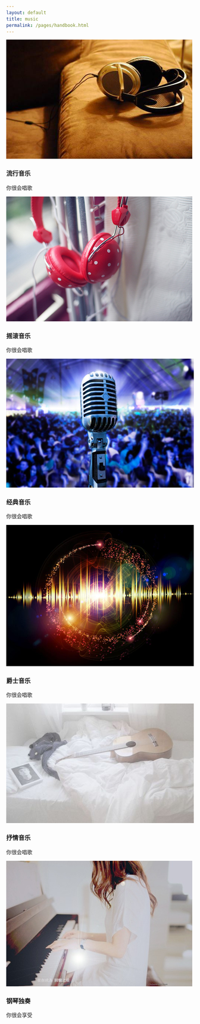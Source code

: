 ```yaml
---
layout: default
title: music
permalink: /pages/handbook.html
---
```

<div class="home">
<div class="demo">
  <div class="box">
    <div class="he_border1"> <img class="he_border1_img" src="/assets/img/music1.jpg" alt="Image 01">
      <div class="he_border1_caption">
        <h3 class="he_border1_caption_h">流行音乐</h3>
        <p class="he_border1_caption_p">你很会唱歌</p>
        <!-- <a class="he_border1_caption_a" href="/assets/doc/w3c标准html5手册.chm"></a> </div> -->
    </div>
  </div>
  <div class="box">
    <div class="he_border2"> <img class="he_border2_img" src="/assets/img/music5.jpg" alt="Image 01">
      <div class="he_border2_caption">
        <h3 class="he_border2_caption_h">摇滚音乐</h3>
        <p class="he_border2_caption_p">你很会唱歌</p>
        <!-- <a class="he_border2_caption_a" href="/assets/doc/Javascript参考手册.chm"></a> </div> -->
    </div>
  </div>
  <div class="box">
    <div class="he_ZoomInImg"> <img class="he_ZoomInImg_img" src="/assets/img/music2.jpg" alt="Image 01">
      <div class="he_ZoomInImg_caption">
        <h3 class="he_ZoomInImg_caption_h">经典音乐</h3>
        <p class="he_ZoomInImg_caption_p">你很会唱歌</p>
        <!-- <a class="he_ZoomInImg_caption_a" href="/assets/doc/CSS 3.0参考手册.chm"></a> </div> -->
    </div>
  </div>
  <div class="box">
    <div class="he_ZoomOutImg"> <img class="he_ZoomOutImg_img" src="/assets/img/music4.jpg" alt="Image 01">
      <div class="he_ZoomOutImg_caption">
        <h3 class="he_ZoomOutImg_caption_h">爵士音乐</h3>
        <p class="he_ZoomOutImg_caption_p">你很会唱歌</p>
        <!-- <a class="he_ZoomOutImg_caption_a" href="/assets/doc/jQuery1.7 中文手册.chm"></a> </div> -->
    </div>
  </div>
  <div class="box">
    <div class="he_slideCaptionDown"> <img class="he_slideCaptionDown_img" src="/assets/img/music3.jpg" alt="Image 01">
      <div class="he_slideCaptionDown_caption">
        <h3 class="he_slideCaptionDown_caption_h">抒情音乐</h3>
        <p class="he_slideCaptionDown_caption_p">你很会唱歌</p>
        <!-- <a class="he_slideCaptionDown_caption_a" href="/assets/doc/XMLHttp中文参考手册.chm"></a> </div> -->
    </div>
  </div>
  <div class="box">
    <div class="he_slideAllDown"> <img class="he_slideAllDown_img" src="/assets/img/music6.jpg" alt="Image 01">
      <div class="he_slideAllDown_caption">
        <h3 class="he_slideAllDown_caption_h">钢琴独奏</h3>
        <p class="he_slideAllDown_caption_p">你很会享受</p>
        <!-- <a class="he_slideAllDown_caption_a" href="/assets/doc/android.chm"></a> </div> -->
    </div>
  </div>
  <div class="clear"></div>
</div>
</div>